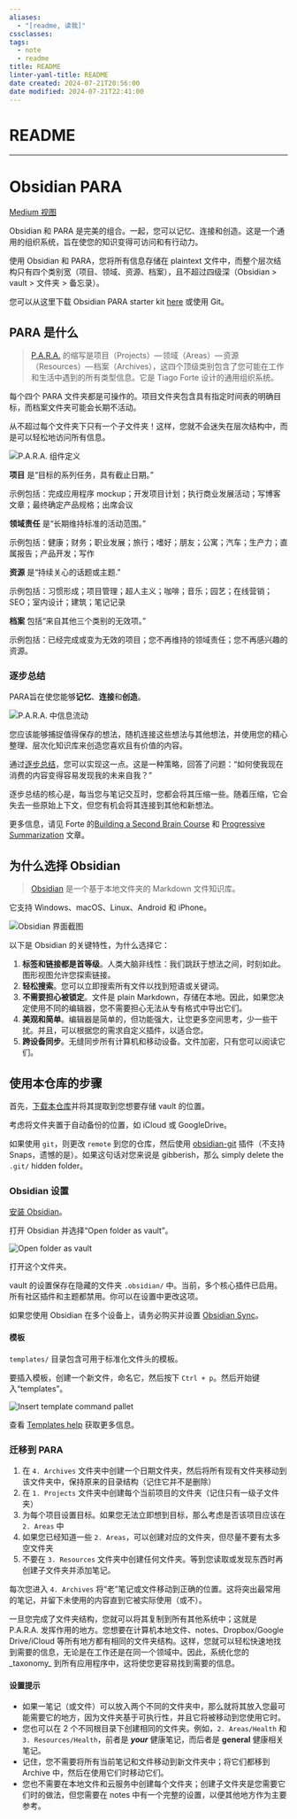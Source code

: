 ```yaml
---
aliases:
  - "[readme, 读我]"
cssclasses: 
tags:
  - note
  - readme
title: README
linter-yaml-title: README
date created: 2024-07-21T20:56:00
date modified: 2024-07-21T22:41:00
---
```

# README
---

# Obsidian PARA

[Medium 视图](https://b-yarbrough.medium.com/obsidian-and-para-are-the-perfect-pairing-together-you-can-remember-connect-and-create-7a87c8882de5)

Obsidian 和 PARA 是完美的组合。一起，您可以记忆、连接和创造。这是一个通用的组织系统，旨在使您的知识变得可访问和有行动力。

使用 Obsidian 和 PARA，您将所有信息存储在 plaintext 文件中，而整个层次结构只有四个类别宽（项目、领域、资源、档案），且不超过四级深（Obsidian > vault > 文件夹 > 备忘录）。

您可以从这里下载 Obsidian PARA starter kit [here](https://github.com/byarbrough/obsidian-para/archive/refs/heads/main.zip) 或使用 Git。

## PARA 是什么

> [P.A.R.A.](https://fortelabs.co/blog/para/) 的缩写是项目（Projects）— 领域（Areas）— 资源（Resources）— 档案（Archives），这四个顶级类别包含了您可能在工作和生活中遇到的所有类型信息。它是 Tiago Forte 设计的通用组织系统。

每个四个 PARA 文件夹都是可操作的。项目文件夹包含具有指定时间表的明确目标，而档案文件夹可能会长期不活动。

从不超过每个文件夹下只有一个子文件夹！这样，您就不会迷失在层次结构中，而是可以轻松地访问所有信息。

![P.A.R.A. 组件定义](https://i0.wp.com/cdn-images-1.medium.com/max/800/1*i6I0M5kaZUOwIfq5q5W4mQ.jpeg)

**项目** 是“目标的系列任务，具有截止日期。”

示例包括：完成应用程序 mockup；开发项目计划；执行商业发展活动；写博客文章；最终确定产品规格；出席会议

**领域责任** 是“长期维持标准的活动范围。”

示例包括：健康；财务；职业发展；旅行；嗜好；朋友；公寓；汽车；生产力；直属报告；产品开发；写作

**资源** 是“持续关心的话题或主题.”

示例包括：习惯形成；项目管理；超人主义；咖啡；音乐；园艺；在线营销；SEO；室内设计；建筑；笔记记录

**档案** 包括“来自其他三个类别的无效项。”

示例包括：已经完成或变为无效的项目；您不再维持的领域责任；您不再感兴趣的资源。

### 逐步总结

PARA旨在使您能够**记忆**、**连接**和**创造**。

![P.A.R.A. 中信息流动](https://i0.wp.com/cdn-images-1.medium.com/max/800/1*qng-pJJUdoENmYs_3HiISg.jpeg)

您应该能够捕捉值得保存的想法，随机连接这些想法与其他想法，并使用您的精心整理、层次化知识库来创造您喜欢且有价值的内容。

通过[逐步总结](https://fortelabs.co/blog/progressive-summarization-a-practical-technique-for-designing-discoverable-notes)，您可以实现这一点。这是一种策略，回答了问题：“如何使我现在消费的内容变得容易发现我的未来自我？”

逐步总结的核心是，每当您与笔记交互时，您都会将其压缩一些。随着压缩，它会失去一些原始上下文，但您有机会将其连接到其他和新想法。

更多信息，请见 Forte 的[Building a Second Brain Course](https://fortelabs.co/blog/basboverview/) 和 [Progressive Summarization](https://fortelabs.co/blog/progressive-summarization-a-practical-technique-for-designing-discoverable-notes) 文章。

## 为什么选择 Obsidian

> [Obsidian](https://obsidian.md/) 是一个基于本地文件夹的 Markdown 文件知识库。

它支持 Windows、macOS、Linux、Android 和 iPhone。

![Obsidian 界面截图](https://obsidian.md/images/screenshot.png)

以下是 Obsidian 的关键特性，为什么选择它：

1. **标签和链接都是首等级**。人类大脑非线性：我们跳跃于想法之间，时刻如此。图形视图允许您探索链接。
2. **轻松搜索**。您可以立即搜索所有文件以找到短语或关键词。
3. **不需要担心被锁定**。文件是 plain Markdown，存储在本地。因此，如果您决定使用不同的编辑器，您不需要担心无法从专有格式中导出它们。
4. **美观和简单**。编辑器是简单的，但功能强大，让您更多空间思考，少一些干扰。并且，可以根据您的需求自定义插件，以适合您。
5. **跨设备同步**。无缝同步所有计算机和移动设备。文件加密，只有您可以阅读它们。

## 使用本仓库的步骤

首先，[下载本仓库](https://github.com/byarbrough/obsidian-para/archive/refs/heads/main.zip)并将其提取到您想要存储 vault 的位置。

考虑将文件夹置于自动备份的位置，如 iCloud 或 GoogleDrive。

如果使用 `git`，则更改 `remote` 到您的仓库，然后使用 [obsidian-git](https://github.com/denolehov/obsidian-git) 插件（不支持 Snaps，遗憾的是）。如果这句话对您来说是 gibberish，那么 simply delete the `.git/` hidden folder。

### Obsidian 设置

[安装 Obsidian](https://obsidian.md/)。

打开 Obsidian 并选择“Open folder as vault”。

![Open folder as vault](images/obsidian-folder-as-vault.png)

打开这个文件夹。

vault 的设置保存在隐藏的文件夹 `.obsidian/` 中。当前，多个核心插件已启用。所有社区插件和主题都禁用。你可以在设置中更改这项。

如果您使用 Obsidian 在多个设备上，请务必购买并设置 [Obsidian Sync](https://obsidian.md/sync)。

#### 模板

`templates/` 目录包含可用于标准化文件头的模板。

要插入模板，创建一个新文件，命名它，然后按下 `Ctrl + p`。然后开始键入“templates”。

![Insert template command pallet](images/obsidian-insert-template.png)

查看 [Templates help](https://help.obsidian.md/Plugins/Templates) 获取更多信息。

### 迁移到 PARA

1. 在 `4. Archives` 文件夹中创建一个日期文件夹，然后将所有现有文件夹移动到该文件夹中，保持原来的目录结构（记住它并不是删除）
2. 在 `1. Projects` 文件夹中创建每个当前项目的文件夹（记住只有一级子文件夹）
3. 为每个项目设置目标。如果您无法立即想到目标，那么考虑是否该项目应该在 `2. Areas` 中
4. 如果您已经知道一些 `2. Areas`，可以创建对应的文件夹，但尽量不要有太多空文件夹
5. 不要在 `3. Resources` 文件夹中创建任何文件夹。等到您读取或发现东西时再创建子文件夹并添加笔记。

每次您进入 `4. Archives` 将“老”笔记或文件移动到正确的位置。这将突出最常用的笔记，并留下未使用的内容直到它被实际使用（或不）。

一旦您完成了文件夹结构，您就可以将其复制到所有其他系统中；这就是 P.A.R.A. 发挥作用的地方。您想要在计算机本地文件、notes、Dropbox/Google Drive/iCloud 等所有地方都有相同的文件夹结构。这样，您就可以轻松快速地找到需要的信息，无论是在工作还是在同一个领域中。因此，系统化您的_taxonomy_ 到所有应用程序中，这将使您更容易找到需要的信息。

#### 设置提示

- 如果一笔记（或文件）可以放入两个不同的文件夹中，那么就将其放入您最可能需要它的地方，因为文件夹基于可执行性，并且它将被移动到您使用它时。
- 您也可以在 2 个不同根目录下创建相同的文件夹。例如，`2. Areas/Health` 和 `3. Resources/Health`，前者是 **_your_** 健康笔记，而后者是 **general** 健康相关笔记。
- 记住，您不需要将所有当前笔记和文件移动到新文件夹中；将它们都移到 Archive 中，然后在使用它们时移动它们。
- 您也不需要在本地文件和云服务中创建每个文件夹；创建子文件夹是您需要它们时的做法，但您需要在 notes 中有一个完整的设置，以便其他地方作为主要参考。
